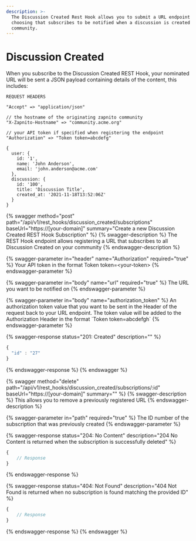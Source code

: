 ```yaml
---
description: >-
  The Discussion Created Rest Hook allows you to submit a URL endpoint of your
  choosing that subscribes to be notified when a discussion is created on your
  community.
---
```


# Discussion Created

When you subscribe to the Discussion Created REST Hook, your nominated URL will be sent a JSON payload containing details of the content, this includes:

```
REQUEST HEADERS
 
"Accept" => "application/json"

// the hostname of the originating zapnito community
"X-Zapnito-Hostname" => "community.acme.org" 

// your API token if specified when registering the endpoint
"Authorization" => "Token token=abcdefg" 
```

```
{
  user: {
    id: '1',
    name: 'John Anderson',
    email: 'john.anderson@acme.com'
  },
  discussion: {
    id: '100',
    title: 'Discussion Title',
    created_at: '2021-11-18T13:52:06Z'
  }
}
```

{% swagger method="post" path="/api/v1/rest_hooks/discussion_created/subscriptions" baseUrl="https://[your-domain]" summary="Create a new Discussion Created REST Hook Subscription" %}
{% swagger-description %}
The REST Hook endpoint allows registering a URL that subscribes to all Discussion Created on your community
{% endswagger-description %}

{% swagger-parameter in="header" name="Authorization" required="true" %}
Your API token in the format Token token=\<your-token>
{% endswagger-parameter %}

{% swagger-parameter in="body" name="url" required="true" %}
The URL you want to be notified on
{% endswagger-parameter %}

{% swagger-parameter in="body" name="authorization_token" %}
An authorization token value that you want to be sent in the Header of the request back to your URL endpoint.   The token value will be added to the Authorization Header in the format \`Token token=abcdefgh\`
{% endswagger-parameter %}

{% swagger-response status="201: Created" description="" %}
```javascript
{
  "id" : "27"
}
```
{% endswagger-response %}
{% endswagger %}

{% swagger method="delete" path="/api/v1/rest_hooks/discussion_created/subscriptions/:id" baseUrl="https://[your-domain]" summary="" %}
{% swagger-description %}
This allows you to remove a previously registered URL
{% endswagger-description %}

{% swagger-parameter in="path" required="true" %}
The ID number of the subscription that was previously created
{% endswagger-parameter %}

{% swagger-response status="204: No Content" description="204 No Content is returned when the subscription is successfully deleted" %}
```javascript
{
    // Response
}
```
{% endswagger-response %}

{% swagger-response status="404: Not Found" description="404 Not Found is returned when no subscription is found matching the provided ID" %}
```javascript
{
    // Response
}
```
{% endswagger-response %}
{% endswagger %}
